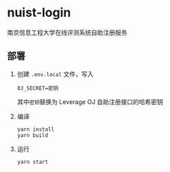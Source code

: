 # nuist-login

南京信息工程大学在线评测系统自助注册服务

## 部署

1. 创建 `.env.local` 文件，写入

    ```
    OJ_SECRET=密钥
    ```

    其中`密钥`替换为 Leverage OJ 自助注册接口的哈希密钥

2. 编译

    ```
    yarn install
    yarn build
    ```

3. 运行

    ```
    yarn start
    ```
